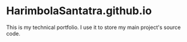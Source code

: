 # HarimbolaSantatra.github.io
This is my technical portfolio. I use it to store my main project's source code.
